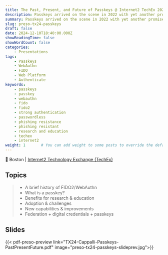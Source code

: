 ```yaml
---
title: The Past, Present, and Future of Passkeys @ Internet2 TechEx 2024
description: Passkeys arrived on the scene in 2022 with yet another promise of freeing us all from passwords. Have we actually made any progress on that goal? We'll dive into the journey to passkeys, how they work, the improvements to security and user experience, (hopefully!) clear up some misconceptions, and offer some reflection on pain points at global scale. We'll also take a look into the future with the intersection of passkeys, federation, and digital identity wallets.
summary: Passkeys arrived on the scene in 2022 with yet another promise of freeing us all from passwords. Have we actually made any progress on that goal? We'll dive into the journey to passkeys, how they work, the improvements to security and user experience, (hopefully!) clear up some misconceptions, and offer some reflection on pain points at global scale. We'll also take a look into the future with the intersection of passkeys, federation, and digital identity wallets.
slug: preso-tx24-passkeys
draft: false
date: 2024-12-10T18:40:00.000Z
showReadingTime: false
showWordCount: false
categories:
    - Presentations
tags:
    - Passkeys
    - WebAuthn
    - FIDO
    - Web Platform
    - Authenticate
keywords: 
    - passkeys
    - passkey
    - webauthn
    - fido
    - fido2
    - strong authentication
    - passwordless
    - phishing resistance
    - phishing resistant
    - research and education
    - techex
    - internet2
weight: 1       # You can add weight to some posts to override the default sorting (date descending)
---
```


📍 Boston | [Internet2 Technology Exchange (TechEx)](https://na.eventscloud.com/website/69276/home/)

## Topics

> - A brief history of FIDO2/WebAuthn
> - What is a passkey?
> - Benefits for research & education
> - Adoption & challenges
> - New capabilities & improvements
> - Federation + digital credentials + passkeys

## Slides

{{< pdf-preso-preview link="TX24-Cappalli-Passkeys-PastPresentFuture.pdf" image="preso-tx24-passkeys-slideprev.jpg">}}
